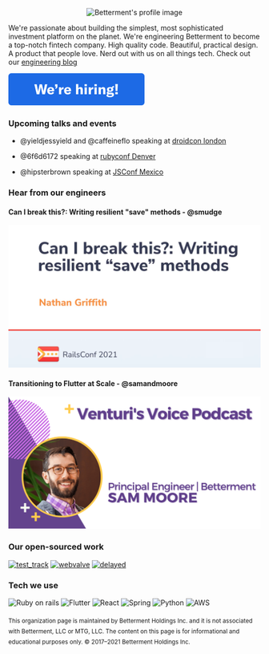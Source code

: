 <p align="center">
  <img src="https://avatars.githubusercontent.com/u/871554?s=200&v=4" alt="Betterment's profile image"/>
</p>

We're passionate about building the simplest, most sophisticated investment platform on the planet. We're engineering Betterment to become a top-notch fintech company. High quality code. Beautiful, practical design. A product that people love. Nerd out with us on all things tech. Check out our [engineering blog](https://www.betterment.com/category/engineering/)

[![We're hiring button](assets/hiring-button.svg)](https://www.betterment.com/careers/)

### Upcoming talks and events

- @yieldjessyield and @caffeineflo speaking at [droidcon london](https://www.london.droidcon.com/program/is-flutter-the-coke-zero-of-the-mobile-world%3F)

- @6f6d6172 speaking at [rubyconf Denver](https://rubyconf.org/program/sessions#session-1211)

- @hipsterbrown speaking at [JSConf Mexico](https://jsconf.mx/#speakers)

### Hear from our engineers

#### Can I break this?: Writing resilient "save" methods - @smudge
[![Can I break this?: Writing resilient "save" methods video link](assets/can-i-break-this-writing-resilient-save-methods.png)](https://www.youtube.com/watch?v=TuhS13rBoVY)

#### Transitioning to Flutter at Scale - @samandmoore
[![Transitioning to Flutter at Scale audio link](assets/transitioning-to-flutter-at-scale.png)](https://soundcloud.com/user-910706127/transitioning-to-flutter-at-scale)

### Our open-sourced work

[![test_track](https://github-readme-stats.vercel.app/api/pin/?username=Betterment&repo=test_track)](https://github.com/Betterment/test_track)
[![webvalve](https://github-readme-stats.vercel.app/api/pin/?username=Betterment&repo=webvalve)](https://github.com/Betterment/webvalve)
[![delayed](https://github-readme-stats.vercel.app/api/pin/?username=Betterment&repo=delayed)](https://github.com/Betterment/delayed)

### Tech we use
![Ruby on rails](https://img.shields.io/badge/Ruby_on_Rails-CC0000?style=for-the-badge&logo=ruby-on-rails&logoColor=white)
![Flutter](https://img.shields.io/badge/Flutter-02569B?style=for-the-badge&logo=flutter&logoColor=white)
![React](https://img.shields.io/badge/React-20232A?style=for-the-badge&logo=react&logoColor=61DAFB)
![Spring](https://img.shields.io/badge/Spring-6DB33F?style=for-the-badge&logo=spring&logoColor=white)
![Python](https://img.shields.io/badge/Python-14354C?style=for-the-badge&logo=python&logoColor=white)
![AWS](https://img.shields.io/badge/Amazon_AWS-232F3E?style=for-the-badge&logo=amazon-aws&logoColor=white)

<sub>This organization page is maintained by Betterment Holdings Inc. and it is not associated with Betterment, LLC or MTG, LLC. The content on this page is for informational and educational purposes only. © 2017–2021 Betterment Holdings Inc.</sub>